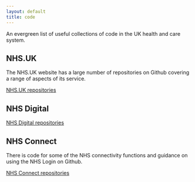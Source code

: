 ```yaml
---
layout: default
title: code
---
```


An evergreen list of useful collections of code in the UK health and care system.

## NHS.UK

The NHS.UK website has a large number of repositories on Github covering a range of aspects of its service.

[NHS.UK repositories](https://github.com/nhsuk)

## NHS Digital

[NHS Digital repositories](https://github.com/NHSDigital)

## NHS Connect

There is code for some of the NHS connectivity functions and guidance on using the NHS Login on Github.

[NHS Connect repositories](https://github.com/nhsconnect)
